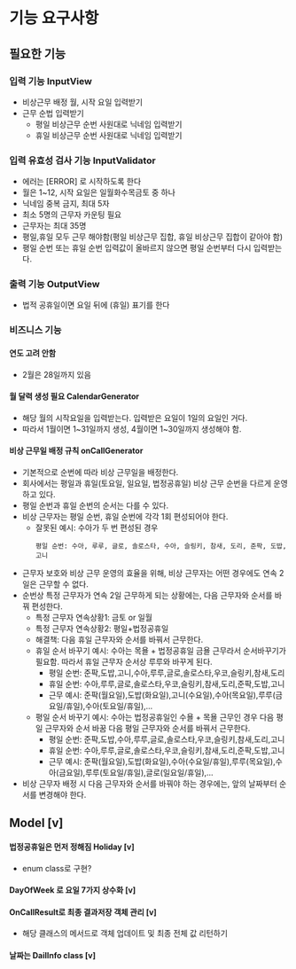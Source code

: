 # 기능 요구사항

## 필요한 기능

### 입력 기능 InputView

- 비상근무 배정 월, 시작 요일 입력받기
- 근무 순법 입력받기
    - 평일 비상근무 순번 사원대로 닉네임 입력받기
    - 휴일 비상근무 순번 사원대로 닉네임 입력받기

### 입력 유효성 검사 기능 InputValidator

- 에러는 [ERROR] 로 시작하도록 한다
- 월은 1~12, 시작 요일은 일월화수목금토 중 하나
- 닉네임 중복 금지, 최대 5자
- 최소 5명의 근무자 카운팅 필요
- 근무자는 최대 35명
- 평일,휴일 모두 근무 해야함(평일 비상근무 집합, 휴일 비상근무 집합이 같아야 함)
- 평일 순번 또는 휴일 순번 입력값이 올바르지 않으면 평일 순번부터 다시 입력받는다.

### 출력 기능 OutputView

- 법적 공휴일이면 요일 뒤에 (휴일) 표기를 한다

### 비즈니스 기능

#### 연도 고려 안함

- 2월은 28일까지 있음

#### 월 달력 생성 필요 CalendarGenerator

- 해당 월의 시작요일을 입력받는다. 입력받은 요일이 1일의 요일인 거다.
- 따라서 1월이면 1~31일까지 생성, 4월이면 1~30일까지 생성해야 함.

#### 비상 근무일 배정 규칙 onCallGenerator

- 기본적으로 순번에 따라 비상 근무일을 배정한다.
- 회사에서는 평일과 휴일(토요일, 일요일, 법정공휴일) 비상 근무 순번을 다르게 운영하고 있다.
- 평일 순번과 휴일 순번의 순서는 다를 수 있다.
- 비상 근무자는 평일 순번, 휴일 순번에 각각 1회 편성되어야 한다.
    - 잘못된 예시: 수아가 두 번 편성된 경우
      ```
      평일 순번: 수아, 루루, 글로, 솔로스타, 수아, 슬링키, 참새, 도리, 준팍, 도밥, 고니
      ```
- 근무자 보호와 비상 근무 운영의 효율을 위해, 비상 근무자는 어떤 경우에도 연속 2일은 근무할 수 없다.
- 순번상 특정 근무자가 연속 2일 근무하게 되는 상황에는, 다음 근무자와 순서를 바꿔 편성한다.
    - 특정 근무자 연속상황1: 금토 or 일월
    - 특정 근무자 연속상황2: 평일+법정공휴일
    - 해결책: 다음 휴일 근무자와 순서를 바꿔서 근무한다.
    - 휴일 순서 바꾸기 예시: 수아는 목욜 + 법정공휴일 금욜 근무라서 순서바꾸기가 필요함. 따라서 휴일 근무자 순서상 루루와 바꾸게 된다.
        - 평일 순번: 준팍,도밥,고니,수아,루루,글로,솔로스타,우코,슬링키,참새,도리
        - 휴일 순번: 수아,루루,글로,솔로스타,우코,슬링키,참새,도리,준팍,도밥,고니
        - 근무 예시: 준팍(월요일),도밥(화요일),고니(수요일),수아(목요일),루루(금요일/휴일),수아(토요일/휴일),...
    - 평일 순서 바꾸기 예시: 수아는 법정공휴일인 수욜 + 목욜 근무인 경우 다음 평일 근무자와 순서 바꿈
      다음 평일 근무자와 순서를 바꿔서 근무한다.
        - 평일 순번: 준팍,도밥,수아,루루,글로,솔로스타,우코,슬링키,참새,도리,고니
        - 휴일 순번: 수아,루루,글로,솔로스타,우코,슬링키,참새,도리,준팍,도밥,고니
        - 근무 예시: 준팍(월요일),도밥(화요일),수아(수요일/휴일),루루(목요일),수아(금요일),루루(토요일/휴일),글로(일요일/휴일),...
- 비상 근무자 배정 시 다음 근무자와 순서를 바꿔야 하는 경우에는, 앞의 날짜부터 순서를 변경해야 한다.

## Model [v]

#### 법정공휴일은 먼저 정해짐 Holiday [v]

- enum class로 구현?

#### DayOfWeek 로 요일 7가지 상수화 [v]

#### OnCallResult로 최종 결과저장 객체 관리 [v]

- 해당 클래스의 메서드로 객체 업데이트 및 최종 전체 값 리턴하기

#### 날짜는 DailInfo class [v]

